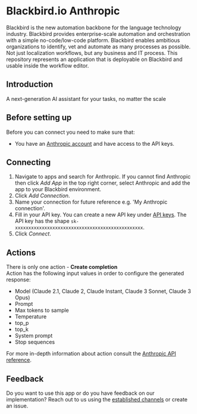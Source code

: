# Blackbird.io Anthropic

Blackbird is the new automation backbone for the language technology industry. Blackbird provides enterprise-scale automation and orchestration with a simple no-code/low-code platform. Blackbird enables ambitious organizations to identify, vet and automate as many processes as possible. Not just localization workflows, but any business and IT process. This repository represents an application that is deployable on Blackbird and usable inside the workflow editor.

## Introduction

<!-- begin docs -->

A next-generation AI assistant for your tasks, no matter the scale

## Before setting up

Before you can connect you need to make sure that:

- You have an [Anthropic account](https://console.anthropic.com) and have access to the API keys.

## Connecting

1. Navigate to apps and search for Anthropic. If you cannot find Anthropic then click _Add App_ in the top right corner, select Anthropic and add the app to your Blackbird environment.
2. Click _Add Connection_.
3. Name your connection for future reference e.g. 'My Anthropic connection'.
4. Fill in your API key. You can create a new API key under [API keys](https://console.anthropic.com/account/keys). The API key has the shape `sk-xxxxxxxxxxxxxxxxxxxxxxxxxxxxxxxxxxxxxxxxxxxxxxxx`.
5. Click _Connect_.

## Actions

There is only one action - **Create completion** <br/>
Action has the following input values in order to configure the generated response:

- Model (Claude 2.1, Claude 2, Claude Instant, Claude 3 Sonnet, Claude 3 Opus)
- Prompt
- Max tokens to sample
- Temperature
- top_p
- top_k
- System prompt
- Stop sequences

For more in-depth information about action consult the [Anthropic API reference](https://docs.anthropic.com/claude/docs).

## Feedback

Do you want to use this app or do you have feedback on our implementation? Reach out to us using the [established channels](https://www.blackbird.io/) or create an issue.

<!-- end docs -->
